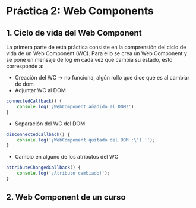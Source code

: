 # Práctica 2: Web Components

## 1. Ciclo de vida del Web Component

La primera parte de esta práctica consiste en la comprensión del ciclo de vida de un Web Component (WC). Para ello se crea un Web Component y se pone un mensaje de log en cada vez que cambia su estado, esto corresponde a:

* Creación del WC -> no funciona, algún rollo que dice que es al cambiar de dom
* Adjuntar WC al DOM

```javascript
connectedCallback() {
    console.log('¡WebComponent añadido al DOM!')
}
```

* Separación del WC del DOM

```javascript
disconnectedCallback() {
    console.log('¡WebComponent quitado del DOM :\'( !');
}
```

* Cambio en alguno de los atributos del WC

```javascript
attributeChangedCallback() {
    console.log('¡Atributo cambiado!');
}
```


## 2. Web Component de un curso

